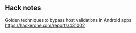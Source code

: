 ## Hack notes

Golden techniques to bypass host validations in Android apps https://hackerone.com/reports/431002
